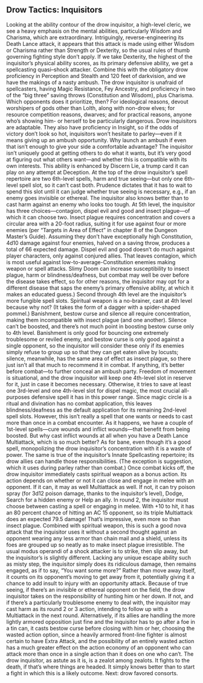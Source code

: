## Drow Tactics: Inquisitors

Looking at the ability contour of the drow inquisitor, a high-level cleric, we see a heavy emphasis on the mental abilities, particularly Wisdom and Charisma, which are extraordinary. Intriguingly, reverse-engineering its Death Lance attack, it appears that this attack is made using either Wisdom or Charisma rather than Strength or Dexterity, so the usual rules of thumb governing fighting style don’t apply. If we take Dexterity, the highest of the inquisitor’s physical ability scores, as its primary defensive ability, we get a spellcasting quasi–shock attacker. Combine this with the obligatory drow proficiency in Perception and Stealth and 120 feet of darkvision, and we have the makings of a nasty ambush.
The drow inquisitor is unafraid of spellcasters, having Magic Resistance, Fey Ancestry, and proficiency in two of the “big three” saving throws (Constitution and Wisdom), plus Charisma. Which opponents does it prioritize, then? For ideological reasons, devout worshipers of gods other than Lolth, along with non-drow elves; for resource competition reasons, dwarves; and for practical reasons, anyone who’s showing him- or herself to be particularly dangerous. Drow inquisitors are adaptable.
They also have proficiency in Insight, so if the odds of victory don’t look so hot, inquisitors won’t hesitate to parley—even if it means giving up an ambush opportunity. Why launch an ambush if even that isn’t enough to give your side a comfortable advantage? The inquisitor isn’t uniquely good at getting others to do what it wants, but it’s very good at figuring out what others want—and whether this is compatible with its own interests. This ability is enhanced by Discern Lie, a trump card it can play on any attempt at Deception.
At the top of the drow inquisitor’s spell repertoire are two 6th-level spells, harm and true seeing—but only one 6th-level spell slot, so it can’t cast both. Prudence dictates that it has to wait to spend this slot until it can judge whether true seeing is necessary, e.g., if an enemy goes invisible or ethereal. The inquisitor also knows better than to cast harm against an enemy who looks too tough.
At 5th level, the inquisitor has three choices—contagion, dispel evil and good and insect plague—of which it can choose two. Insect plague requires concentration and covers a circular area with a 20-foot radius, suiting it for use against four or more enemies (per “Targets in Area of Effect” in chapter 8 of the Dungeon Master’s Guide). Assuming they don’t have exceptionally high Constitution, 4d10 damage against four enemies, halved on a saving throw, produces a total of 66 expected damage. Dispel evil and good doesn’t do much against player characters, only against conjured allies. That leaves contagion, which is most useful against low-to-average-Constitution enemies making weapon or spell attacks. Slimy Doom can increase susceptibility to insect plague, harm or blindness/deafness, but combat may well be over before the disease takes effect, so for other reasons, the inquisitor may opt for a different disease that saps the enemy’s primary offensive ability, at which it makes an educated guess.)
Second through 4th level are the inquisitor’s more fungible spell slots. Spiritual weapon is a no-brainer, cast at 4th level because why not? (It takes the form of a dagger with a spider-shaped pommel.) Banishment, bestow curse and silence all require concentration, making them incompatible with insect plague (and one another). Silence can’t be boosted, and there’s not much point in boosting bestow curse only to 4th level. Banishment is only good for bouncing one extremely troublesome or reviled enemy, and bestow curse is only good against a single opponent, so the inquisitor will consider these only if its enemies simply refuse to group up so that they can get eaten alive by locusts; silence, meanwhile, has the same area of effect as insect plague, so there just isn’t all that much to recommend it in combat. If anything, it’s better before combat—to further conceal an ambush party.
Freedom of movement is situational, and the drow inquisitor will keep one 4th-level slot in reserve for it, just in case it becomes necessary. Otherwise, it tries to save at least one 3rd-level and one 4th-level slot for dispel magic, the most crucial all-purposes defensive spell it has in this power range. Since magic circle is a ritual and divination has no combat application, this leaves blindness/deafness as the default application for its remaining 2nd-level spell slots. However, this isn’t really a spell that one wants or needs to cast more than once in a combat encounter.
As it happens, we have a couple of 1st-level spells—cure wounds and inflict wounds—that benefit from being boosted. But why cast inflict wounds at all when you have a Death Lance Multiattack, which is so much better? As for bane, even though it’s a good spell, monopolizing the drow inquisitor’s concentration with it is a waste of power. The same is true of the inquisitor’s Innate Spellcasting repertoire; its drow allies can handle those responsibilities. (The exception is suggestion, which it uses during parley rather than combat.)
Once combat kicks off, the drow inquisitor immediately casts spiritual weapon as a bonus action. Its action depends on whether or not it can close and engage in melee with an opponent. If it can, it may as well Multiattack as well. If not, it can try poison spray (for 3d12 poison damage, thanks to the inquisitor’s level), Dodge, Search for a hidden enemy or Help an ally.
In round 2, the inquisitor must choose between casting a spell or engaging in melee. With +10 to hit, it has an 80 percent chance of hitting an AC 15 opponent, so its triple Multiattack does an expected 79.5 damage! That’s impressive, even more so than insect plague. Combined with spiritual weapon, this is such a good nova attack that the inquisitor uses it without a second thought against an opponent wearing any less armor than chain mail and a shield, unless its foes are grouped up so neatly as to make insect plague irresistible.
The usual modus operandi of a shock attacker is to strike, then slip away, but the inquisitor’s is slightly different. Lacking any unique escape ability such as misty step, the inquisitor simply does its ridiculous damage, then remains engaged, as if to say, “You want some more?” Rather than move away itself, it counts on its opponent’s moving to get away from it, potentially giving it a chance to add insult to injury with an opportunity attack.
Because of true seeing, if there’s an invisible or ethereal opponent on the field, the drow inquisitor takes on the responsibility of hunting him or her down. If not, and if there’s a particularly troublesome enemy to deal with, the inquisitor may cast harm as its round 2 or 3 action, intending to follow up with a Multiattack in the next round. Alternatively, if its allies are handling the more lightly armored opposition just fine and the inquisitor has to go after a foe in a tin can, it casts bestow curse before closing with him or her, choosing the wasted action option, since a heavily armored front-line fighter is almost certain to have Extra Attack, and the possibility of an entirely wasted action has a much greater effect on the action economy of an opponent who can attack more than once in a single action than it does on one who can’t.
The drow inquisitor, as astute as it is, is a zealot among zealots. It fights to the death, if that’s where things are headed. It simply knows better than to start a fight in which this is a likely outcome.
Next: drow favored consorts.
